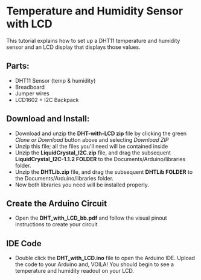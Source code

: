 # Temperature and Humidity Sensor with LCD
This tutorial explains how to set up a DHT11 temperature and humidity sensor and an LCD display that displays those values.

## Parts:
- DHT11 Sensor (temp & humidity)
- Breadboard
- Jumper wires
- LCD1602 + I2C Backpack

## Download and Install:
- Download and unzip the **DHT-with-LCD zip** file by clicking the green *Clone or Download* button above and selecting *Download ZIP*
- Unzip this file; all the files you'll need will be contained inside
- Unzip the **LiquidCrystal_I2C.zip** file, and drag the subsequent **LiquidCrystal_I2C-1.1.2 FOLDER** to the Documents/Arduino/libraries folder. 
- Unzip the **DHTLib.zip** file, and drag the subsequent **DHTLib FOLDER** to the Documents/Arduino/libraries folder.
- Now both libraries you need will be installed properly.

## Create the Arduino Circuit
- Open the **DHT_with_LCD_bb.pdf** and follow the visual pinout instructions to create your circuit

## IDE Code
- Double click the **DHT_with_LCD.ino** file to open the Arduino IDE. Upload the code to your Arduino and, VOILA! You should begin to see a temperature and humidity readout on your LCD.

